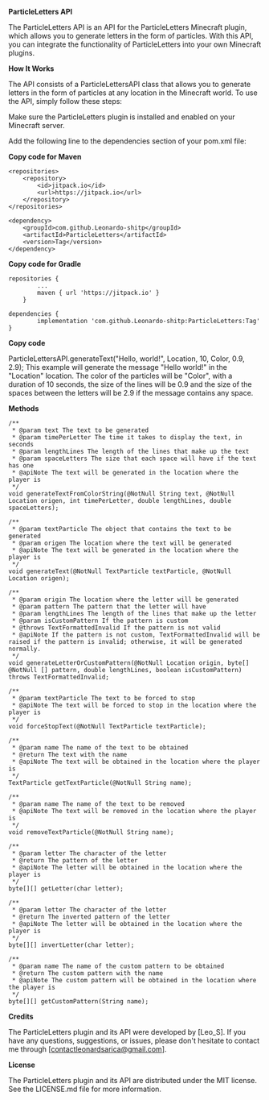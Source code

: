 **ParticleLetters API**

The ParticleLetters API is an API for the ParticleLetters Minecraft plugin, which allows you to generate letters in the form of particles. With this API, you can integrate the functionality of ParticleLetters into your own Minecraft plugins.

**How It Works**

The API consists of a ParticleLettersAPI class that allows you to generate letters in the form of particles at any location in the Minecraft world. To use the API, simply follow these steps:

Make sure the ParticleLetters plugin is installed and enabled on your Minecraft server.

Add the following line to the dependencies section of your pom.xml file:

**Copy code for Maven**

	<repositories>
		<repository>
		    <id>jitpack.io</id>
		    <url>https://jitpack.io</url>
		</repository>
	</repositories>
  
	<dependency>
	    <groupId>com.github.Leonardo-shitp</groupId>
	    <artifactId>ParticleLetters</artifactId>
	    <version>Tag</version>
	</dependency>
  
**Copy code for Gradle**

  	repositories {
			...
			maven { url 'https://jitpack.io' }
		}
  
  	dependencies {
	        implementation 'com.github.Leonardo-shitp:ParticleLetters:Tag'
	}

**Copy code**

ParticleLettersAPI.generateText("Hello, world!", Location, 10, Color, 0.9, 2.9);
This example will generate the message "Hello world!" in the "Location" location. The color of the particles will be "Color", with a duration of 10 seconds, the size of the lines will be 0.9 and the size of the spaces between the letters will be 2.9 if the message contains any space.

**Methods**

    /**
     * @param text The text to be generated
     * @param timePerLetter The time it takes to display the text, in seconds
     * @param lengthLines The length of the lines that make up the text
     * @param spaceLetters The size that each space will have if the text has one
     * @apiNote The text will be generated in the location where the player is
     */
    void generateTextFromColorString(@NotNull String text, @NotNull Location origen, int timePerLetter, double lengthLines, double spaceLetters);

    /**
     * @param textParticle The object that contains the text to be generated
     * @param origen The location where the text will be generated
     * @apiNote The text will be generated in the location where the player is
     */
    void generateText(@NotNull TextParticle textParticle, @NotNull Location origen);
    
    /**
     * @param origin The location where the letter will be generated
     * @param pattern The pattern that the letter will have
     * @param lengthLines The length of the lines that make up the letter
     * @param isCustomPattern If the pattern is custom
     * @throws TextFormattedInvalid If the pattern is not valid
     * @apiNote If the pattern is not custom, TextFormattedInvalid will be raised if the pattern is invalid; otherwise, it will be generated normally.
     */
    void generateLetterOrCustomPattern(@NotNull Location origin, byte[] @NotNull [] pattern, double lengthLines, boolean isCustomPattern) throws TextFormattedInvalid;

    /**
     * @param textParticle The text to be forced to stop
     * @apiNote The text will be forced to stop in the location where the player is
     */
    void forceStopText(@NotNull TextParticle textParticle);
    
    /**
     * @param name The name of the text to be obtained
     * @return The text with the name
     * @apiNote The text will be obtained in the location where the player is
     */
    TextParticle getTextParticle(@NotNull String name);
    
    /**
     * @param name The name of the text to be removed
     * @apiNote The text will be removed in the location where the player is
     */
    void removeTextParticle(@NotNull String name);
    
    /**
     * @param letter The character of the letter
     * @return The pattern of the letter
     * @apiNote The letter will be obtained in the location where the player is
     */
    byte[][] getLetter(char letter);
    
    /**
     * @param letter The character of the letter
     * @return The inverted pattern of the letter
     * @apiNote The letter will be obtained in the location where the player is
     */
    byte[][] invertLetter(char letter);
    
    /**
     * @param name The name of the custom pattern to be obtained
     * @return The custom pattern with the name
     * @apiNote The custom pattern will be obtained in the location where the player is
     */
    byte[][] getCustomPattern(String name);
     
**Credits**

The ParticleLetters plugin and its API were developed by [Leo_S]. If you have any questions, suggestions, or issues, please don't hesitate to contact me through [contactleonardsarica@gmail.com].

**License**

The ParticleLetters plugin and its API are distributed under the MIT license. See the LICENSE.md file for more information.

